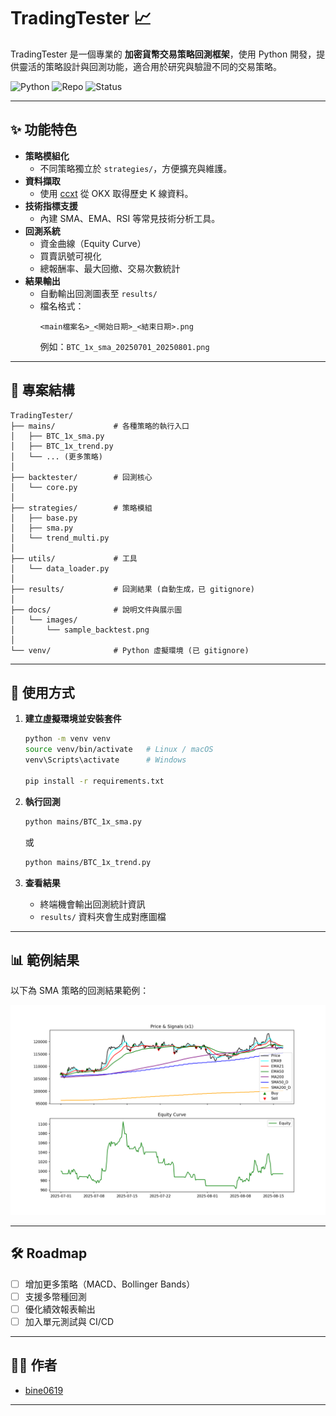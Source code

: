 # TradingTester 📈

TradingTester 是一個專業的 **加密貨幣交易策略回測框架**，使用 Python 開發，提供靈活的策略設計與回測功能，適合用於研究與驗證不同的交易策略。

![Python](https://img.shields.io/badge/Python-3.12.0-blue)
![Repo](https://img.shields.io/badge/Repository-Private-lightgrey)
![Status](https://img.shields.io/badge/Status-Active-success)

---

## ✨ 功能特色
- **策略模組化**  
  - 不同策略獨立於 `strategies/`，方便擴充與維護。
- **資料擷取**  
  - 使用 [ccxt](https://github.com/ccxt/ccxt) 從 OKX 取得歷史 K 線資料。
- **技術指標支援**  
  - 內建 SMA、EMA、RSI 等常見技術分析工具。
- **回測系統**  
  - 資金曲線（Equity Curve）
  - 買賣訊號可視化
  - 總報酬率、最大回撤、交易次數統計
- **結果輸出**  
  - 自動輸出回測圖表至 `results/`  
  - 檔名格式：  
    ```
    <main檔案名>_<開始日期>_<結束日期>.png
    ```
    例如：`BTC_1x_sma_20250701_20250801.png`

---

## 📂 專案結構
```
TradingTester/
├── mains/             # 各種策略的執行入口
│   ├── BTC_1x_sma.py
│   ├── BTC_1x_trend.py
│   └── ... (更多策略)
│
├── backtester/        # 回測核心
│   └── core.py
│
├── strategies/        # 策略模組
│   ├── base.py
│   ├── sma.py
│   └── trend_multi.py
│
├── utils/             # 工具
│   └── data_loader.py
│
├── results/           # 回測結果 (自動生成，已 gitignore)
│
├── docs/              # 說明文件與展示圖
│   └── images/
│       └── sample_backtest.png
│
└── venv/              # Python 虛擬環境 (已 gitignore)
```

---

## 🚀 使用方式

1. **建立虛擬環境並安裝套件**
   ```bash
   python -m venv venv
   source venv/bin/activate   # Linux / macOS
   venv\Scripts\activate      # Windows

   pip install -r requirements.txt
   ```

2. **執行回測**
   ```bash
   python mains/BTC_1x_sma.py
   ```
   或
   ```bash
   python mains/BTC_1x_trend.py
   ```

3. **查看結果**
   - 終端機會輸出回測統計資訊  
   - `results/` 資料夾會生成對應圖檔  

---

## 📊 範例結果
以下為 SMA 策略的回測結果範例：

<p align="center">
  <img src="docs/images/sample_backtest.png" width="700">
</p>

---

## 🛠️ Roadmap
- [ ] 增加更多策略（MACD、Bollinger Bands）
- [ ] 支援多幣種回測
- [ ] 優化績效報表輸出
- [ ] 加入單元測試與 CI/CD

---

## 👨‍💻 作者
- [bine0619](https://github.com/bine0619)

---
